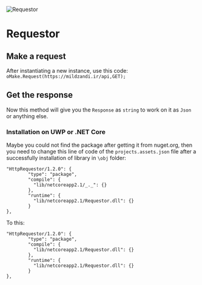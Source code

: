 ![Requestor](https://eastcloud.ir/Content/Shared/Libraries/Requestor.png)
# Requestor
## Make a request
After instantiating a new instance, use this code:
`oMake.Request(https://mildzandi.ir/api,GET);`

## Get the response
Now this method will give you the `Response` as `string` to work on it as `Json` or anything else.

### Installation on UWP or .NET Core
Maybe you could not find the package after getting it from nuget.org, then you need to change this line of code of the `projects.assets.json` file after a successfully installation of library in `\obj` folder:
```
"HttpRequestor/1.2.0": {
        "type": "package",
        "compile": {
          "lib/netcoreapp2.1/_._": {}
        },
        "runtime": {
          "lib/netcoreapp2.1/Requestor.dll": {}
        }
},
```

To this:
```
"HttpRequestor/1.2.0": {
        "type": "package",
        "compile": {
          "lib/netcoreapp2.1/Requestor.dll": {}
        },
        "runtime": {
          "lib/netcoreapp2.1/Requestor.dll": {}
        }
},
```